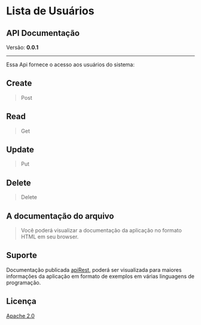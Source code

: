 # Lista de Usuários

## API Documentação

Versão: **0.0.1**

----------

Essa Api fornece o acesso aos usuários do sistema:

## Create

>Post

## Read

>Get

## Update

>Put

## Delete 

>Delete

## A documentação do arquivo

>Você  poderá visualizar a documentação da aplicação no formato HTML em seu browser.

## Suporte

Documentação publicada [apiRest](http://https://crisgit.github.io/apiRest), poderá ser visualizada para maiores informações da aplicação em formato de exemplos em várias linguagens de programação.

## Licença

[Apache 2.0](http://www.apache.org/licenses/LICENSE-2.0.html)


